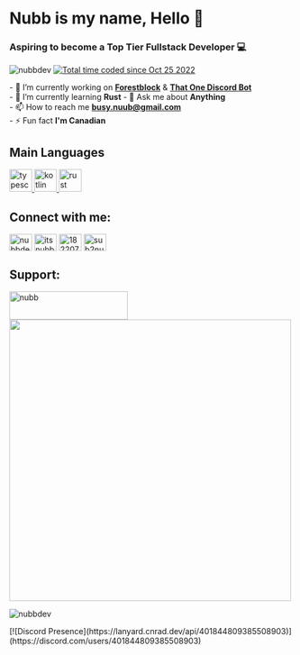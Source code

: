 <h1 align="left">Nubb is my name, Hello 👋</h1>
<h3 align="left">Aspiring to become a Top Tier Fullstack Developer 💻</h3> 
<p align="left"> 
    <img src="https://komarev.com/ghpvc/?username=nubbdev&label=Profile%20views&color=0e75b6&style=for-the-badge" alt="nubbdev" /> 
    <a href="https://wakatime.com/@1110ae68-a08c-44d8-a828-5c40de88884a"><img src="https://wakatime.com/badge/user/1110ae68-a08c-44d8-a828-5c40de88884a.svg?style=for-the-badge" alt="Total time coded since Oct 25 2022" /></a>
</p>

<p align="left">
    - 🔭 I’m currently working on <b><a href="https://github.com/ForestblockMC">Forestblock</a></b> & <b><a href="https://github.com/That-One-Bot">That One Discord Bot</a></b></br>
    - 🌱 I’m currently learning <b>Rust</b>
    - 💬 Ask me about <b>Anything</b> </br>
    - 📫 How to reach me <b><a href="mailto:busy.nuub@gmail.com">busy.nuub@gmail.com</a></b> </br>
    - ⚡ Fun fact <b>I'm Canadian</b> </br>
</p>

<h2 align="left">Main Languages</h2>
<p align="left">
    <a href="https://www.typescriptlang.org/" target="_blank" rel="noreferrer"> <img src="https://raw.githubusercontent.com/NubbDev/nubbdev/main/typescript.svg" alt="typescript" width="40" height="40"/> </a>
    <a href="https://kotlinlang.org" target="_blank" rel="noreferrer"> <img src="https://raw.githubusercontent.com/NubbDev/nubbdev/main/kotlin.svg" alt="kotlin" width="40" height="40"/> </a> 
    <a href="https://www.rust-lang.org/" target="_blank" rel="noreferrer"> <img src="https://raw.githubusercontent.com/NubbDev/nubbdev/main/rust.svg" alt="rust" width="40" height="40"/> </a> 
</p>

<h2 align="left">Connect with me:</h3>
<p align="left">
    <a href="https://codepen.io/nubbdev" target="blank"><img align="center" src="https://raw.githubusercontent.com/rahuldkjain/github-profile-readme-generator/master/src/images/icons/Social/codepen.svg" alt="nubbdev" height="30" width="40" /></a>
    <a href="https://twitter.com/gil_o7" target="blank"><img align="center" src="https://raw.githubusercontent.com/rahuldkjain/github-profile-readme-generator/master/src/images/icons/Social/twitter.svg" alt="itsnubb_" height="30" width="40" /></a>
    <a href="https://stackoverflow.com/users/18220752" target="blank"><img align="center" src="https://raw.githubusercontent.com/rahuldkjain/github-profile-readme-generator/master/src/images/icons/Social/stack-overflow.svg" alt="18220752" height="30" width="40" /></a>
    <a href="https://instagram.com/sub2nubb" target="blank"><img align="center" src="https://raw.githubusercontent.com/rahuldkjain/github-profile-readme-generator/master/src/images/icons/Social/instagram.svg" alt="sub2nubb" height="30" width="40" /></a>
</p>

<h2 align="left">Support:</h3>
    <p><a href="https://www.buymeacoffee.com/nubb"> <img align="left" src="https://cdn.buymeacoffee.com/buttons/v2/default-yellow.png" height="50" width="210" alt="nubb" /></a></p><br><br>

<p><a href="https://wakatime.com"><img src="https://wakatime.com/share/@Nubb/86dfe76f-eff7-4fb9-8a92-1dfc349192da.svg" width="500"/></a></p>
<p>&nbsp;<img align="left" src="https://github-readme-stats.vercel.app/api?username=NubbDev&show_icons=true&locale=en" alt="nubbdev" /></p>
[![Discord Presence](https://lanyard.cnrad.dev/api/401844809385508903)](https://discord.com/users/401844809385508903)

